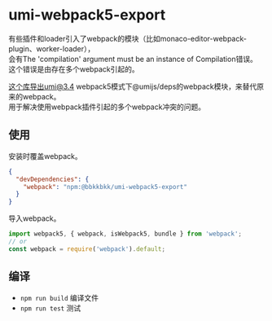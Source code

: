 # umi-webpack5-export

有些插件和loader引入了webpack的模块（比如monaco-editor-webpack-plugin、worker-loader），   
会有The 'compilation' argument must be an instance of Compilation错误。   
这个错误是由存在多个webpack引起的。

这个库导出umi@3.4 webpack5模式下@umijs/deps的webpack模块，来替代原来的webpack。   
用于解决使用webpack插件引起的多个webpack冲突的问题。

## 使用

安装时覆盖webpack。

```json
{
  "devDependencies": {
    "webpack": "npm:@bbkkbkk/umi-webpack5-export"
  }
}
```

导入webpack。

```javascript
import webpack5, { webpack, isWebpack5, bundle } from 'webpack';
// or
const webpack = require('webpack').default;
```

## 编译

* `npm run build` 编译文件
* `npm run test` 测试
